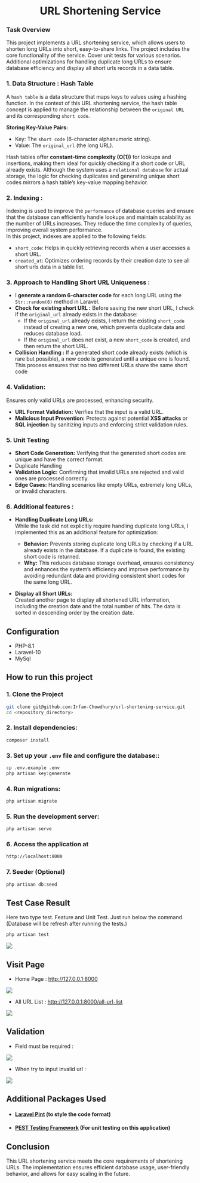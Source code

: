 <div align='center'>

# URL Shortening Service

</div>

### Task Overview
This project implements a URL shortening service, which allows users to shorten long URLs into short, easy-to-share links. The project includes the core functionality of the service. Cover unit tests for various scenarios. Additional optimizations for handling duplicate long URLs to ensure database efficiency and display all short urls records in a data table.

### 1. Data Structure : Hash Table

A `hash table`  is a data structure that maps keys to values using a hashing function. In the context of this URL shortening service, the hash table concept is applied to manage the relationship between the `original URL` and its corresponding `short code`.

<b>Storing Key-Value Pairs:</b>

- Key: The `short code` (6-character alphanumeric string).
- Value: The `original_url` (the long URL).

Hash tables offer <b>constant-time complexity (O(1))</b> for lookups and insertions, making them ideal for quickly checking if a short code or URL already exists. Although the system uses a `relational database` for actual storage, the logic for checking duplicates and generating unique short codes mirrors a hash table’s key-value mapping behavior.


### 2. Indexing :
Indexing is used to improve the `performance` of database queries and ensure that the database can efficiently handle lookups and maintain scalability as the number of URLs increases. They reduce the time complexity of queries, improving overall system performance. <br>
In this project, indexes are applied to the following fields:
- `short_code`: Helps in quickly retrieving records when a user accesses a short URL.
- `created_at`: Optimizes ordering records by their creation date to see all short urls data in a table list.



### 3. Approach to Handling Short URL Uniqueness :
- I <b>generate a random 6-character code</b> for each long URL using the `Str::random(6)` method in Laravel.
- <b>Check for existing short URL :</b> Before saving the new short URL, I check if the `original_url` already exists in the database:
    - If the `original_url` already exists, I return the existing `short_code` instead of creating a new one, which prevents duplicate data and reduces database load.    
    - If the `original_url` does not exist, a new `short_code` is created, and then return the short URL.
- <b>Collision Handling :</b>
    If a generated short code already exists (which is rare but possible), a new code is generated until a unique one is found. This process ensures that no two different URLs share the same short code

### 4. Validation:
Ensures only valid URLs are processed, enhancing security.
- <b>URL Format Validation:</b> Verifies that the input is a valid URL.
- <b>Malicious Input Prevention:</b> Protects against potential <b>XSS attacks</b> or <b>SQL injection</b> by sanitizing inputs and enforcing strict validation rules.

### 5. Unit Testing
- <b>Short Code Generation:</b>  Verifying that the generated short codes are unique and have the correct format.
- Duplicate Handling
- <b>Validation Logic:</b> Confirming that invalid URLs are rejected and valid ones are processed correctly.
- <b>Edge Cases:</b> Handling scenarios like empty URLs, extremely long URLs, or invalid characters.


### 6. Additional features :
- <b>Handling Duplicate Long URLs:</b> <br>
While the task did not explicitly require handling duplicate long URLs, I implemented this as an additional feature for optimization:
    - <b>Behavior:</b> Prevents storing duplicate long URLs by checking if a URL already exists in the database. If a duplicate is found, the existing short code is returned. 
    - <b>Why:</b> This reduces database storage overhead, ensures consistency and enhances the system’s efficiency and improve performance by avoiding redundant data and providing consistent short codes for the same long URL.

- <b>Display all Short URLs:</b> <br>
Created another page to display all shortened URL information, including the creation date and the total number of hits. The data is sorted in descending order by the creation date.

## Configuration
- PHP-8.1
- Laravel-10
- MySql

## How to run this project

### 1. Clone the Project
```bash
git clone git@github.com:Irfan-Chowdhury/url-shortening-service.git
cd <repository_directory>
``` 

### 2. Install dependencies: 
```bash
composer install
```

### 3. Set up your `.env` file and configure the database:: 
```bash
cp .env.example .env
php artisan key:generate
```

### 4. Run migrations: 
```bash
php artisan migrate
```

### 5. Run the development server:
```bash
php artisan serve
```

### 6. Access the application at 
```bash
http://localhost:8000
```


### 7. Seeder (Optional)
```bash
php artisan db:seed
```

## Test Case Result 
Here two type test. Feature and Unit Test. Just run below the command.
<br>
(Database will be refresh after running the tests.)

```bash
php artisan test
```

<img src="https://snipboard.io/LVf9yI.jpg">


## Visit Page

- Home Page : http://127.0.0.1:8000

<img src="https://snipboard.io/xRhpXc.jpg">

<br>

- All URL List : http://127.0.0.1:8000/all-url-list

<img src="https://snipboard.io/w348XF.jpg">


## Validation

- Field must be required : 

<img src="https://snipboard.io/NELT02.jpg">

<br>

- When try to input invalid url : 

<img src="https://snipboard.io/U4enZR.jpg">

<br>


## Additional Packages Used
- #### [Laravel Pint](https://github.com/laravel/pint)  (to style the code format)
- #### [PEST Testing Framework](https://pestphp.com) (For unit testing on this application)


## Conclusion
This URL shortening service meets the core requirements of shortening URLs. The implementation ensures efficient database usage, user-friendly behavior, and allows for easy scaling in the future.

